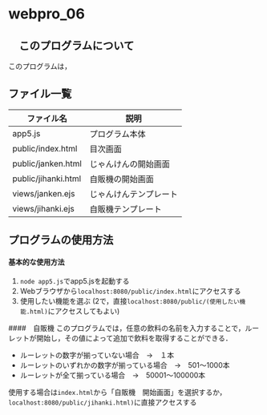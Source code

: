 # webpro_06
## 　このプログラムについて
このプログラムは，
## ファイル一覧
ファイル名 | 説明
-|-
app5.js | プログラム本体
public/index.html | 目次画面
public/janken.html | じゃんけんの開始画面
public/jihanki.html | 自販機の開始画面
views/janken.ejs | じゃんけんテンプレート
views/jihanki.ejs | 自販機テンプレート



## プログラムの使用方法
#### 基本的な使用方法
1. ```node app5.js```でapp5.jsを起動する
1. Webブラウザから```localhost:8080/public/index.html```にアクセスする
1. 使用したい機能を選ぶ
(2で，直接```localhost:8080/public/(使用したい機能.html)```にアクセスしてもよい)

####　自販機
このプログラムでは，任意の飲料の名前を入力することで，ルーレットが開始し，その値によって追加で飲料を取得することができる．
- ルーレットの数字が揃っていない場合　->　１本
- ルーレットのいずれかの数字が揃っている場合　->　501〜1000本
- ルーレットが全て揃っている場合　->　50001〜100000本

使用する場合は```index.html```から「自販機　開始画面」を選択するか，```localhost:8080/public/jihanki.html)```に直接アクセスする


